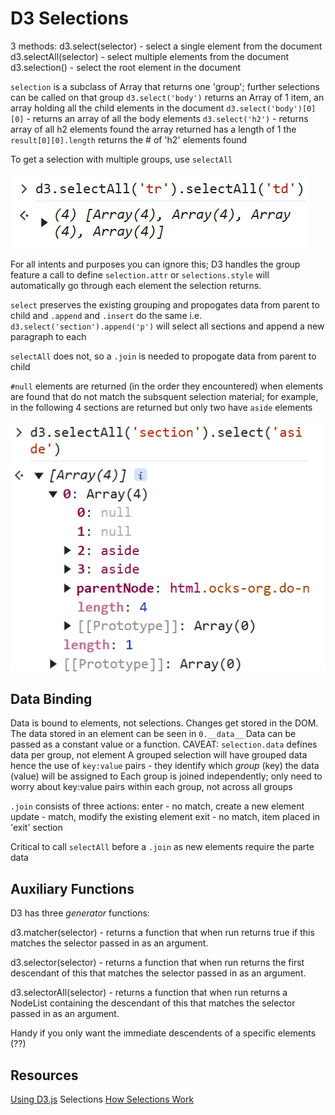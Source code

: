 # D3 Selections

3 methods:
  d3.select(selector) - select a single element from the document
  d3.selectAll(selector) - select multiple elements from the document
  d3.selection() - select the root element in the document

  `selection` is a subclass of Array that returns one 'group'; further selections can be called on that group
  `d3.select('body')` returns an Array of 1 item, an array holding all the child elements in the document
  `d3.select('body')[0][0]` - returns an array of all the body elements
  `d3.select('h2')` - returns array of all h2 elements found
      the array returned has a length of 1
      the `result[0][0].length` returns the # of 'h2' elements found
  
  To get a selection with multiple groups,  use `selectAll`

  ![example select](image.png)

For all intents and purposes you can ignore this; D3 handles the group feature a call to define `selection.attr` or `selections.style` will automatically go through each element the selection returns.

`select` preserves the existing grouping and propogates data from parent to child
  and `.append` and `.insert` do the same
  i.e. `d3.select('section').append('p')` will select all sections and append a new paragraph to each

`selectAll` does not, so a `.join` is needed to propogate data from parent to child

`#null` elements are returned (in the order they encountered) when elements are found that do not match the subsquent selection material; for example, in the following 4 sections are returned but only two have `aside` elements

  ![alt text](image-1.png)

## Data Binding

Data is bound to elements, not selections. Changes get stored in the DOM.
The data stored in an element can be seen in `0.__data__`
Data can be passed as a constant value or a function.
CAVEAT: `selection.data` defines data per group, not element
  A grouped selection will have grouped data
  hence the use of `key:value` pairs - they identify which *group* (key) the data (value) will be assigned to
Each group is joined independently; only need to worry about key:value pairs within each group, not across all groups

`.join` consists of three actions:
  enter - no match, create a new element
  update - match, modify the existing element
  exit - no match, item placed in 'exit' section

Critical to call `selectAll` before a `.join` as new elements require the parte data

## Auxiliary Functions

D3 has three *generator* functions:

d3.matcher(selector) - returns a function that when run returns true if this matches the selector passed in as an argument.

d3.selector(selector) - returns a function that when run returns the first descendant of this that matches the selector passed in as an argument.

d3.selectorAll(selector) - returns a function that when run returns a NodeList containing the descendant of this that matches the selector passed in as an argument.

Handy if you only want the immediate descendents of a specific elements (??)

## Resources

[Using D3.js](https://using-d3js.com/index.html) Selections
[How Selections Work](https://bost.ocks.org/mike/selection/)
